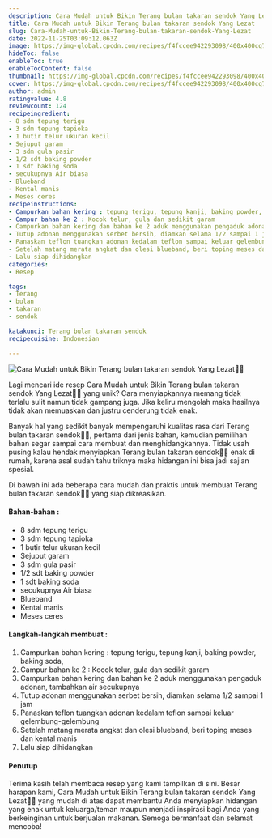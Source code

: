 ```yaml
---
description: Cara Mudah untuk Bikin Terang bulan takaran sendok Yang Lezat"
title: Cara Mudah untuk Bikin Terang bulan takaran sendok Yang Lezat
slug: Cara-Mudah-untuk-Bikin-Terang-bulan-takaran-sendok-Yang-Lezat
date: 2022-11-25T03:09:12.063Z
image: https://img-global.cpcdn.com/recipes/f4fccee942293098/400x400cq70/photo.jpg
hideToc: false
enableToc: true
enableTocContent: false
thumbnail: https://img-global.cpcdn.com/recipes/f4fccee942293098/400x400cq70/photo.jpg
cover: https://img-global.cpcdn.com/recipes/f4fccee942293098/400x400cq70/photo.jpg
author: admin
ratingvalue: 4.8
reviewcount: 124
recipeingredient:
- 8 sdm tepung terigu
- 3 sdm tepung tapioka
- 1 butir telur ukuran kecil
- Sejuput garam
- 3 sdm gula pasir
- 1/2 sdt baking powder
- 1 sdt baking soda
- secukupnya Air biasa
- Blueband
- Kental manis
- Meses ceres
recipeinstructions:
- Campurkan bahan kering : tepung terigu, tepung kanji, baking powder, baking soda,
- Campur bahan ke 2 : Kocok telur, gula dan sedikit garam
- Campurkan bahan kering dan bahan ke 2 aduk menggunakan pengaduk adonan, tambahkan air secukupnya
- Tutup adonan menggunakan serbet bersih, diamkan selama 1/2 sampai 1 jam
- Panaskan teflon tuangkan adonan kedalam teflon sampai keluar gelembung-gelembung
- Setelah matang merata angkat dan olesi blueband, beri toping meses dan kental manis
- Lalu siap dihidangkan
categories:
- Resep

tags:
- Terang
- bulan
- takaran
- sendok

katakunci: Terang bulan takaran sendok
recipecuisine: Indonesian

---
```


![Cara Mudah untuk Bikin Terang bulan takaran sendok Yang Lezat👩‍🍳](https://img-global.cpcdn.com/recipes/f4fccee942293098/400x400cq70/photo.jpg)

Lagi mencari ide resep Cara Mudah untuk Bikin Terang bulan takaran sendok Yang Lezat👩‍🍳 yang unik? Cara menyiapkannya memang tidak terlalu sulit namun tidak gampang juga. Jika keliru mengolah maka hasilnya tidak akan memuaskan dan justru cenderung tidak enak.

Banyak hal yang sedikit banyak mempengaruhi kualitas rasa dari Terang bulan takaran sendok👩‍🍳, pertama dari jenis bahan, kemudian pemilihan bahan segar sampai cara membuat dan menghidangkannya. Tidak usah pusing kalau hendak menyiapkan Terang bulan takaran sendok👩‍🍳 enak di rumah, karena asal sudah tahu triknya maka hidangan ini bisa jadi sajian spesial.

Di bawah ini ada beberapa cara mudah dan praktis untuk membuat Terang bulan takaran sendok👩‍🍳 yang siap dikreasikan.

<!--inarticleads1-->

#### Bahan-bahan :

- 8 sdm tepung terigu
- 3 sdm tepung tapioka
- 1 butir telur ukuran kecil
- Sejuput garam
- 3 sdm gula pasir
- 1/2 sdt baking powder
- 1 sdt baking soda
- secukupnya Air biasa
- Blueband
- Kental manis
- Meses ceres

<!--inarticleads2-->

#### Langkah-langkah membuat :

1. Campurkan bahan kering : tepung terigu, tepung kanji, baking powder, baking soda,
1. Campur bahan ke 2 : Kocok telur, gula dan sedikit garam
1. Campurkan bahan kering dan bahan ke 2 aduk menggunakan pengaduk adonan, tambahkan air secukupnya
1. Tutup adonan menggunakan serbet bersih, diamkan selama 1/2 sampai 1 jam
1. Panaskan teflon tuangkan adonan kedalam teflon sampai keluar gelembung-gelembung
1. Setelah matang merata angkat dan olesi blueband, beri toping meses dan kental manis
1. Lalu siap dihidangkan

#### Penutup

Terima kasih telah membaca resep yang kami tampilkan di sini. Besar harapan kami, Cara Mudah untuk Bikin Terang bulan takaran sendok Yang Lezat👩‍🍳 yang mudah di atas dapat membantu Anda menyiapkan hidangan yang enak untuk keluarga/teman maupun menjadi inspirasi bagi Anda yang berkeinginan untuk berjualan makanan. Semoga bermanfaat dan selamat mencoba!